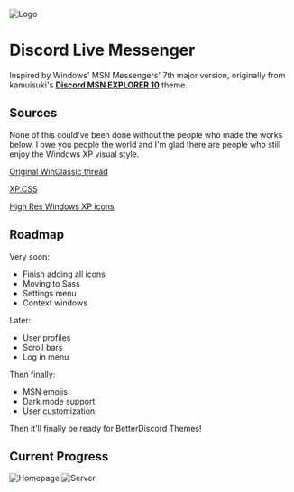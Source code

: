 
![Logo](https://cdn.discordapp.com/attachments/1181701173997228204/1181713427127865384/Beta.png?ex=65820f64&is=656f9a64&hm=2dcf95c9d695fb12bec1fc7c2bce45913ba8b54621663066de574a72d4786628&)

# Discord Live Messenger
Inspired by Windows' MSN Messengers' 7th major version, originally from kamuisuki's [**Discord MSN EXPLORER 10**](https://www.deviantart.com/kamuisuki/art/Discord-MSN-Explorer-10-theme-873282935) theme.

## Sources

None of this could've been done without the people who made the works below. I owe you people the world and I'm glad there are people who still enjoy the Windows XP visual style.

 [Original WinClassic thread](https://winclassic.net/thread/753/discord-classic-msn-theme)
 
 [XP.CSS](https://botoxparty.github.io/XP.css/)

 [High Res Windows XP icons](https://github.com/marchmountain/-Windows-XP-High-Resolution-Icon-Pack)
 
## Roadmap

Very soon:
- Finish adding all icons
- Moving to Sass
- Settings menu
- Context windows

Later:
- User profiles
- Scroll bars
- Log in menu

Then finally:
- MSN emojis
- Dark mode support
- User customization

Then it'll finally be ready for BetterDiscord Themes!

## Current Progress

![Homepage](https://cdn.discordapp.com/attachments/1181701173997228204/1184628406474788955/image.png?ex=658caa2d&is=657a352d&hm=ad99916cecd3b79ce390edd7229ed81697da9782c1f4e1227a730f155539e2d1&)
![Server](https://cdn.discordapp.com/attachments/1181701173997228204/1184628543855013999/image.png?ex=658caa4e&is=657a354e&hm=88154b9ea7fcd108d3a50c0a1796d19a0444fa69e962cb70131e55ee29fdac9d&)

